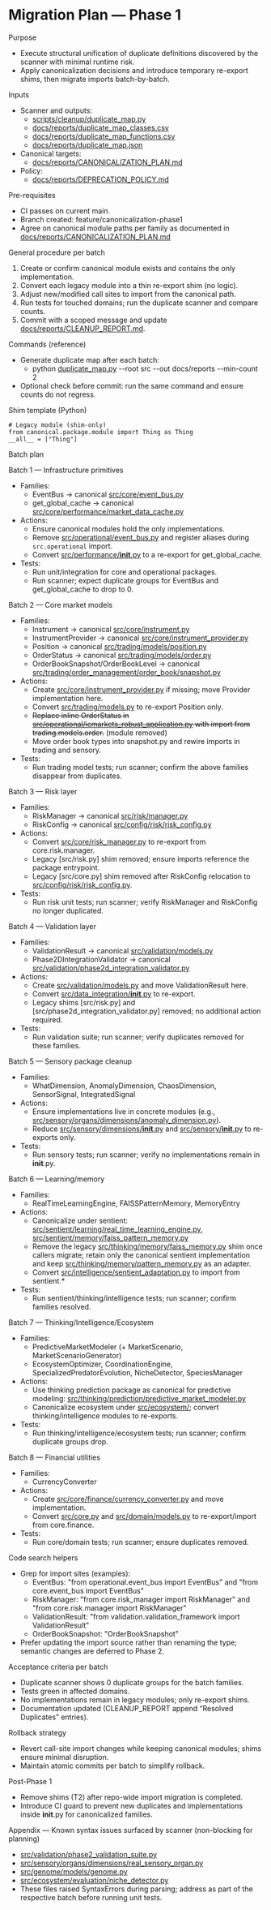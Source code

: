 # Migration Plan — Phase 1

Purpose
- Execute structural unification of duplicate definitions discovered by the scanner with minimal runtime risk.
- Apply canonicalization decisions and introduce temporary re-export shims, then migrate imports batch-by-batch.

Inputs
- Scanner and outputs:
  - [scripts/cleanup/duplicate_map.py](scripts/cleanup/duplicate_map.py)
  - [docs/reports/duplicate_map_classes.csv](docs/reports/duplicate_map_classes.csv)
  - [docs/reports/duplicate_map_functions.csv](docs/reports/duplicate_map_functions.csv)
  - [docs/reports/duplicate_map.json](docs/reports/duplicate_map.json)
- Canonical targets:
  - [docs/reports/CANONICALIZATION_PLAN.md](docs/reports/CANONICALIZATION_PLAN.md)
- Policy:
  - [docs/reports/DEPRECATION_POLICY.md](docs/reports/DEPRECATION_POLICY.md)

Pre-requisites
- CI passes on current main.
- Branch created: feature/canonicalization-phase1
- Agree on canonical module paths per family as documented in [docs/reports/CANONICALIZATION_PLAN.md](docs/reports/CANONICALIZATION_PLAN.md)

General procedure per batch
1) Create or confirm canonical module exists and contains the only implementation.
2) Convert each legacy module into a thin re-export shim (no logic).
3) Adjust new/modified call sites to import from the canonical path.
4) Run tests for touched domains; run the duplicate scanner and compare counts.
5) Commit with a scoped message and update [docs/reports/CLEANUP_REPORT.md](docs/reports/CLEANUP_REPORT.md).

Commands (reference)
- Generate duplicate map after each batch:
  - python [duplicate_map.py](../../scripts/cleanup/duplicate_map.py) --root src --out docs/reports --min-count 2
- Optional check before commit: run the same command and ensure counts do not regress.

Shim template (Python)
```
# Legacy module (shim-only)
from canonical.package.module import Thing as Thing
__all__ = ["Thing"]
```

Batch plan

Batch 1 — Infrastructure primitives
- Families:
  - EventBus → canonical [src/core/event_bus.py](src/core/event_bus.py)
  - get_global_cache → canonical [src/core/performance/market_data_cache.py](src/core/performance/market_data_cache.py)
- Actions:
  - Ensure canonical modules hold the only implementations.
  - Remove [src/operational/event_bus.py](src/operational/event_bus.py) and register aliases during `src.operational` import.
  - Convert [src/performance/__init__.py](src/performance/__init__.py) to a re-export for get_global_cache.
- Tests:
  - Run unit/integration for core and operational packages.
  - Run scanner; expect duplicate groups for EventBus and get_global_cache to drop to 0.

Batch 2 — Core market models
- Families:
  - Instrument → canonical [src/core/instrument.py](src/core/instrument.py)
  - InstrumentProvider → canonical [src/core/instrument_provider.py](src/core/instrument_provider.py)
  - Position → canonical [src/trading/models/position.py](src/trading/models/position.py)
  - OrderStatus → canonical [src/trading/models/order.py](src/trading/models/order.py)
  - OrderBookSnapshot/OrderBookLevel → canonical [src/trading/order_management/order_book/snapshot.py](src/trading/order_management/order_book/snapshot.py)
- Actions:
  - Create [src/core/instrument_provider.py](src/core/instrument_provider.py) if missing; move Provider implementation here.
  - Convert [src/trading/models.py](src/trading/models.py) to re-export Position only.
  - ~~Replace inline OrderStatus in [src/operational/icmarkets_robust_application.py](src/operational/icmarkets_robust_application.py) with import from trading.models.order.~~ (module removed)
  - Move order book types into snapshot.py and rewire imports in trading and sensory.
- Tests:
  - Run trading model tests; run scanner; confirm the above families disappear from duplicates.

Batch 3 — Risk layer
- Families:
  - RiskManager → canonical [src/risk/manager.py](src/risk/manager.py)
  - RiskConfig → canonical [src/config/risk/risk_config.py](src/config/risk/risk_config.py)
- Actions:
  - Convert [src/core/risk_manager.py](src/core/risk_manager.py) to re-export from core.risk.manager.
  - Legacy [src/risk.py] shim removed; ensure imports reference the package entrypoint.
  - Legacy [src/core.py] shim removed after RiskConfig relocation to [src/config/risk/risk_config.py](src/config/risk/risk_config.py).
- Tests:
  - Run risk unit tests; run scanner; verify RiskManager and RiskConfig no longer duplicated.

Batch 4 — Validation layer
- Families:
  - ValidationResult → canonical [src/validation/models.py](src/validation/models.py)
  - Phase2DIntegrationValidator → canonical [src/validation/phase2d_integration_validator.py](src/validation/phase2d_integration_validator.py)
- Actions:
  - Create [src/validation/models.py](src/validation/models.py) and move ValidationResult here.
  - Convert [src/data_integration/__init__.py](src/data_integration/__init__.py) to re-export.
  - Legacy shims [src/risk.py] and [src/phase2d_integration_validator.py] removed; no additional action required.
- Tests:
  - Run validation suite; run scanner; verify duplicates removed for these families.

Batch 5 — Sensory package cleanup
- Families:
  - WhatDimension, AnomalyDimension, ChaosDimension, SensorSignal, IntegratedSignal
- Actions:
  - Ensure implementations live in concrete modules (e.g., [src/sensory/organs/dimensions/anomaly_dimension.py](src/sensory/organs/dimensions/anomaly_dimension.py)).
  - Reduce [src/sensory/dimensions/__init__.py](src/sensory/dimensions/__init__.py) and [src/sensory/__init__.py](src/sensory/__init__.py) to re-exports only.
- Tests:
  - Run sensory tests; run scanner; verify no implementations remain in __init__.py.

Batch 6 — Learning/memory
- Families:
  - RealTimeLearningEngine, FAISSPatternMemory, MemoryEntry
- Actions:
  - Canonicalize under sentient: [src/sentient/learning/real_time_learning_engine.py](src/sentient/learning/real_time_learning_engine.py), [src/sentient/memory/faiss_pattern_memory.py](src/sentient/memory/faiss_pattern_memory.py)
  - Remove the legacy [src/thinking/memory/faiss_memory.py](src/thinking/memory/faiss_memory.py) shim once callers migrate; retain only the canonical sentient implementation and keep [src/thinking/memory/pattern_memory.py](src/thinking/memory/pattern_memory.py) as an adapter.
  - Convert [src/intelligence/sentient_adaptation.py](src/intelligence/sentient_adaptation.py) to import from sentient.*
- Tests:
  - Run sentient/thinking/intelligence tests; run scanner; confirm families resolved.

Batch 7 — Thinking/Intelligence/Ecosystem
- Families:
  - PredictiveMarketModeler (+ MarketScenario, MarketScenarioGenerator)
  - EcosystemOptimizer, CoordinationEngine, SpecializedPredatorEvolution, NicheDetector, SpeciesManager
- Actions:
  - Use thinking prediction package as canonical for predictive modeling: [src/thinking/prediction/predictive_market_modeler.py](src/thinking/prediction/predictive_market_modeler.py)
  - Canonicalize ecosystem under [src/ecosystem/](src/ecosystem/); convert thinking/intelligence modules to re-exports.
- Tests:
  - Run thinking/intelligence/ecosystem tests; run scanner; confirm duplicate groups drop.

Batch 8 — Financial utilities
- Families:
  - CurrencyConverter
- Actions:
  - Create [src/core/finance/currency_converter.py](src/core/finance/currency_converter.py) and move implementation.
  - Convert [src/core.py](src/core.py) and [src/domain/models.py](src/domain/models.py) to re-export/import from core.finance.
- Tests:
  - Run core/domain tests; run scanner; ensure duplicates removed.

Code search helpers
- Grep for import sites (examples):
  - EventBus: "from operational.event_bus import EventBus" and "from core.event_bus import EventBus"
  - RiskManager: "from core.risk_manager import RiskManager" and "from core.risk.manager import RiskManager"
  - ValidationResult: "from validation.validation_framework import ValidationResult"
  - OrderBookSnapshot: "OrderBookSnapshot"
- Prefer updating the import source rather than renaming the type; semantic changes are deferred to Phase 2.

Acceptance criteria per batch
- Duplicate scanner shows 0 duplicate groups for the batch families.
- Tests green in affected domains.
- No implementations remain in legacy modules; only re-export shims.
- Documentation updated (CLEANUP_REPORT append “Resolved Duplicates” entries).

Rollback strategy
- Revert call-site import changes while keeping canonical modules; shims ensure minimal disruption.
- Maintain atomic commits per batch to simplify rollback.

Post-Phase 1
- Remove shims (T2) after repo-wide import migration is completed.
- Introduce CI guard to prevent new duplicates and implementations inside __init__.py for canonicalized families.

Appendix — Known syntax issues surfaced by scanner (non-blocking for planning)
- [src/validation/phase2_validation_suite.py](src/validation/phase2_validation_suite.py)
- [src/sensory/organs/dimensions/real_sensory_organ.py](src/sensory/organs/dimensions/real_sensory_organ.py)
- [src/genome/models/genome.py](src/genome/models/genome.py)
- [src/ecosystem/evaluation/niche_detector.py](src/ecosystem/evaluation/niche_detector.py)
- These files raised SyntaxErrors during parsing; address as part of the respective batch before running unit tests.
